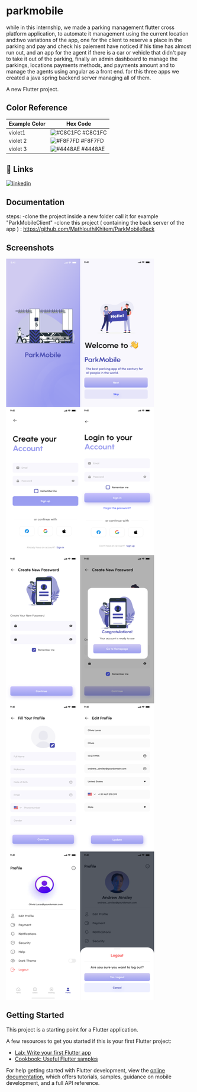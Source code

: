 # parkmobile
while in this internship, we made a parking management flutter cross platform application, to automate it management using the current location and:two variations of the app, one for the client to reserve a place in the parking and pay and check his paiement have noticed if his time has almost run out, and an app for the agent if there is a car or vehicle that didn't pay to take it out of the parking, finally an admin dashboard to manage the parkings, locations payments methods, and payments amount and to manage the agents using angular as a front end. for this three apps we created a java spring backend server managing all of them.


A new Flutter project.
## Color Reference
| Example Color | Hex Code |
|---------------|----------|
| violet1       | ![#C8C1FC](https://via.placeholder.com/10/C8C1FC?text=+) #C8C1FC |
| violet 2      | ![#F8F7FD](https://via.placeholder.com/10/F8F7FD?text=+) #F8F7FD |
| violet 3       | ![#4448AE](https://via.placeholder.com/10/4448AE?text=+) #4448AE |

## 🔗 Links

[![linkedin](https://img.shields.io/badge/linkedin-0A66C2?style=for-the-badge&logo=linkedin&logoColor=white)](https://www.linkedin.com/in/khitem-mathlouthi-838053242/)
## Documentation

steps: 
-clone the project inside a new folder call it for example "ParkMobileClient"
-clone this project ( containing the back server of the app ) : https://github.com/MathlouthiKhitem/ParkMobileBack

## Screenshots

<!--![App Screenshot](https://github.com/MathlouthiKhitem/StageParkMobileAgent/blob/main/screenshots/1_Light_splash%20screen.png?raw=true)-->
<!--![App Screenshot](https://github.com/MathlouthiKhitem/StageParkMobileAgent/blob/main/screenshots/2_Light_welcome.png)-->
<!--![App Screenshot](https://github.com/MathlouthiKhitem/StageParkMobileAgent/blob/main/screenshots/3_Light_sign%20up%20blank%20form.png)-->
<!--![App Screenshot](https://github.com/MathlouthiKhitem/StageParkMobileAgent/blob/main/screenshots/4_Light_sign%20in%20blank%20form.png)-->
<!--![App Screenshot](https://github.com/MathlouthiKhitem/StageParkMobileAgent/blob/main/screenshots/6_Light_create%20new%20password.png)-->
<!--![App Screenshot](https://github.com/MathlouthiKhitem/StageParkMobileAgent/blob/main/screenshots/7_Light_reset%20password%20successful.png)-->
<!--![App Screenshot](https://github.com/MathlouthiKhitem/StageParkMobileAgent/blob/main/screenshots/8_Light_fill%20profile%20blank%20form.png)-->
<!--![App Screenshot](https://github.com/MathlouthiKhitem/StageParkMobileAgent/blob/main/screenshots/9_Light_settings%20edit%20profile.png)-->
<!--![App Screenshot](https://raw.githubusercontent.com/MathlouthiKhitem/StageParkMobileAgent/main/screenshots/10_Light_profile%20settings.png)-->
<!--![App Screenshot](https://github.com/MathlouthiKhitem/StageParkMobileAgent/blob/main/screenshots/11_Light_settings%20logout%20modal.png)-->

<div style="display: flex; flex-wrap: wrap;">

<img src="https://github.com/MathlouthiKhitem/StageParkMobileAgent/blob/main/screenshots/1_Light_splash%20screen.png?raw=true" width="200" height="400">
<img src="https://github.com/MathlouthiKhitem/StageParkMobileAgent/blob/main/screenshots/2_Light_welcome.png" width="200" height="400">
<img src="https://github.com/MathlouthiKhitem/StageParkMobileAgent/blob/main/screenshots/3_Light_sign%20up%20blank%20form.png" width="200" height="400">
<img src="https://github.com/MathlouthiKhitem/StageParkMobileAgent/blob/main/screenshots/4_Light_sign%20in%20blank%20form.png" width="200" height="400">
<img src="https://github.com/MathlouthiKhitem/StageParkMobileAgent/blob/main/screenshots/6_Light_create%20new%20password.png" width="200" height="400">
<img src="https://github.com/MathlouthiKhitem/StageParkMobileAgent/blob/main/screenshots/7_Light_reset%20password%20successful.png" width="200" height="400">
<img src="https://github.com/MathlouthiKhitem/StageParkMobileAgent/blob/main/screenshots/8_Light_fill%20profile%20blank%20form.png" width="200" height="400">
<img src="https://github.com/MathlouthiKhitem/StageParkMobileAgent/blob/main/screenshots/9_Light_settings%20edit%20profile.png" width="200" height="400">
<img src="https://raw.githubusercontent.com/MathlouthiKhitem/StageParkMobileAgent/main/screenshots/10_Light_profile%20settings.png" width="200" height="400">
<img src="https://github.com/MathlouthiKhitem/StageParkMobileAgent/blob/main/screenshots/11_Light_settings%20logout%20modal.png" width="200" height="400">


</div>

## Getting Started

This project is a starting point for a Flutter application.

A few resources to get you started if this is your first Flutter project:

- [Lab: Write your first Flutter app](https://docs.flutter.dev/get-started/codelab)
- [Cookbook: Useful Flutter samples](https://docs.flutter.dev/cookbook)

For help getting started with Flutter development, view the
[online documentation](https://docs.flutter.dev/), which offers tutorials,
samples, guidance on mobile development, and a full API reference.
